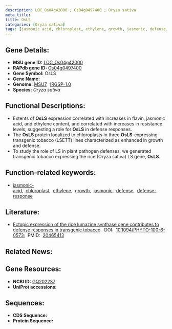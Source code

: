 ```yaml
---
description: LOC_Os04g42000 ; Os04g0497400 ; Oryza sativa
meta_title:
title: OsLS
categories: [Oryza sativa]
tags: [jasmonic acid, chloroplast, ethylene, growth, jasmonic, defense, defense response]
---
```


## Gene Details:
- **MSU gene ID:** [LOC_Os04g42000](http://rice.uga.edu/cgi-bin/ORF_infopage.cgi?orf=LOC_Os04g42000)  
- **RAPdb gene ID:** [Os04g0497400](https://rapdb.dna.affrc.go.jp/locus/?name=Os04g0497400)  
- **Gene Symbol:** OsLS
- **Gene Name:**
- **Genome:**  [MSU7](http://rice.uga.edu/),&nbsp;&nbsp;[IRGSP-1.0](https://rapdb.dna.affrc.go.jp/download/irgsp1.html)
- **Species:** *Oryza sativa*

## Functional Descriptions:
   - Extents of **OsLS** expression correlated with increases in flavin, jasmonic acid, and ethylene content, and correlated with increases in resistance levels, suggesting a role for **OsLS** in defense responses.
   - The **OsLS** protein localized to chloroplasts in three **OsLS**-expressing transgenic tobacco (LSETT) lines characterized as enhanced in growth and defense.
   - To study the role of LS in plant pathogen defenses, we generated transgenic tobacco expressing the rice (Oryza sativa) LS gene, **OsLS**.

## Function-related keywords:
   - [jasmonic-acid](/tags/jasmonic-acid/),&nbsp;&nbsp;[chloroplast](/tags/chloroplast/),&nbsp;&nbsp;[ethylene](/tags/ethylene/),&nbsp;&nbsp;[growth](/tags/growth/),&nbsp;&nbsp;[jasmonic](/tags/jasmonic/),&nbsp;&nbsp;[defense](/tags/defense/),&nbsp;&nbsp;[defense-response](/tags/defense-response/)

## Literature:
   - [Ectopic expression of the rice lumazine synthase gene contributes to defense responses in transgenic tobacco](https://www.doi.org/10.1094/PHYTO-100-6-0573).&nbsp;&nbsp;DOI:&nbsp;&nbsp;[10.1094/PHYTO-100-6-0573](https://www.doi.org/10.1094/PHYTO-100-6-0573);&nbsp;&nbsp;PMID:&nbsp;&nbsp;[20465413](https://pubmed.ncbi.nlm.nih.gov/20465413/)

## Related News:

## Gene Resources:
- **NCBI ID:**  [GQ202237](http://www.ncbi.nlm.nih.gov/nuccore/GQ202237)
- **UniProt accessions:** [](https://www.uniprot.org/uniprotkb//entry)

## Sequences:
- **CDS Sequence:**
- **Protein Sequence:**
